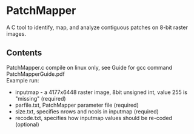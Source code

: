 # PatchMapper
A C tool to identify, map, and analyze contiguous patches on 8-bit raster images.

## Contents
PatchMapper.c  compile on linux only, see Guide for gcc command  
PatchMapperGuide.pdf  
Example run:  
- inputmap - a 4177x6448 raster image, 8bit unsigned int, value 255 is "missing" (required)  
- parfile.txt, PatchMapper parameter file (required)  
- size.txt, specifies nrows and ncols in inputmap (required)  
- recode.txt, specifies how inputmap values should be re-coded (optional)  
